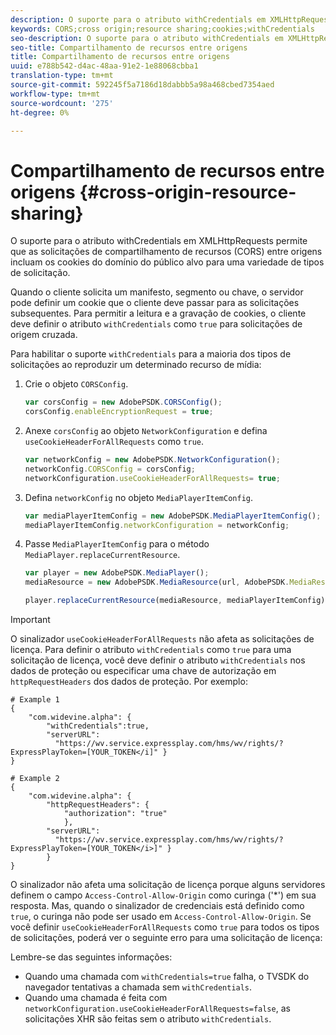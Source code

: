 ```yaml
---
description: O suporte para o atributo withCredentials em XMLHttpRequests permite que as solicitações de compartilhamento de recursos (CORS) entre origens incluam os cookies do domínio do público alvo para uma variedade de tipos de solicitação.
keywords: CORS;cross origin;resource sharing;cookies;withCredentials
seo-description: O suporte para o atributo withCredentials em XMLHttpRequests permite que as solicitações de compartilhamento de recursos (CORS) entre origens incluam os cookies do domínio do público alvo para uma variedade de tipos de solicitação.
seo-title: Compartilhamento de recursos entre origens
title: Compartilhamento de recursos entre origens
uuid: e788b542-d4ac-48aa-91e2-1e88068cbba1
translation-type: tm+mt
source-git-commit: 592245f5a7186d18dabbb5a98a468cbed7354aed
workflow-type: tm+mt
source-wordcount: '275'
ht-degree: 0%

---
```



# Compartilhamento de recursos entre origens {#cross-origin-resource-sharing}

O suporte para o atributo withCredentials em XMLHttpRequests permite que as solicitações de compartilhamento de recursos (CORS) entre origens incluam os cookies do domínio do público alvo para uma variedade de tipos de solicitação.

Quando o cliente solicita um manifesto, segmento ou chave, o servidor pode definir um cookie que o cliente deve passar para as solicitações subsequentes. Para permitir a leitura e a gravação de cookies, o cliente deve definir o atributo `withCredentials` como `true` para solicitações de origem cruzada.

Para habilitar o suporte `withCredentials` para a maioria dos tipos de solicitações ao reproduzir um determinado recurso de mídia:

1. Crie o objeto `CORSConfig`.

   ```js
   var corsConfig = new AdobePSDK.CORSConfig();  
   corsConfig.enableEncryptionRequest = true; 
   ```

1. Anexe `corsConfig` ao objeto `NetworkConfiguration` e defina `useCookieHeaderForAllRequests` como `true`.

   ```js
   var networkConfig = new AdobePSDK.NetworkConfiguration();  
   networkConfig.CORSConfig = corsConfig; 
   networkConfiguration.useCookieHeaderForAllRequests= true;
   ```

1. Defina `networkConfig` no objeto `MediaPlayerItemConfig`.

   ```js
   var mediaPlayerItemConfig = new AdobePSDK.MediaPlayerItemConfig();  
   mediaPlayerItemConfig.networkConfiguration = networkConfig; 
   ```

1. Passe `MediaPlayerItemConfig` para o método `MediaPlayer.replaceCurrentResource`.

   ```js
   var player = new AdobePSDK.MediaPlayer(); 
   mediaResource = new AdobePSDK.MediaResource(url, AdobePSDK.MediaResourceType.HLS);  
   
   player.replaceCurrentResource(mediaResource, mediaPlayerItemConfig);  
   ```

>[!IMPORTANT]
>
>O sinalizador `useCookieHeaderForAllRequests` não afeta as solicitações de licença. Para definir o atributo `withCredentials` como `true` para uma solicitação de licença, você deve definir o atributo `withCredentials` nos dados de proteção ou especificar uma chave de autorização em `httpRequestHeaders` dos dados de proteção. Por exemplo:

```
# Example 1 
{ 
    "com.widevine.alpha": {  
        "withCredentials":true,  
        "serverURL":  
          "https://wv.service.expressplay.com/hms/wv/rights/?ExpressPlayToken=[YOUR_TOKEN</i]" } 
} 
 
# Example 2 
{ 
    "com.widevine.alpha": { 
        "httpRequestHeaders": {  
            "authorization": "true"  
            }, 
        "serverURL":  
          "https://wv.service.expressplay.com/hms/wv/rights/?ExpressPlayToken=[YOUR_TOKEN</i>]" }
        } 
}
```

O sinalizador não afeta uma solicitação de licença porque alguns servidores definem o campo `Access-Control-Allow-Origin` como curinga (&#39;*&#39;) em sua resposta. Mas, quando o sinalizador de credenciais está definido como `true`, o curinga não pode ser usado em `Access-Control-Allow-Origin`. Se você definir `useCookieHeaderForAllRequests` como `true` para todos os tipos de solicitações, poderá ver o seguinte erro para uma solicitação de licença:

Lembre-se das seguintes informações:

* Quando uma chamada com `withCredentials=true` falha, o TVSDK do navegador tentativas a chamada sem `withCredentials`.
* Quando uma chamada é feita com `networkConfiguration.useCookieHeaderForAllRequests=false`, as solicitações XHR são feitas sem o atributo `withCredentials`.